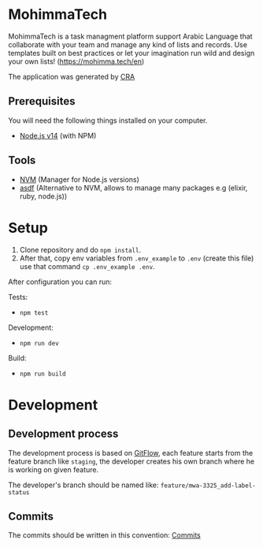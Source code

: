 # MohimmaTech
MohimmaTech is a task managment platform support Arabic Language that collaborate with your team and manage any kind of lists and records. Use templates built on best practices or let your imagination run wild and design your own lists! (https://mohimma.tech/en)

The application was generated by [CRA](https://github.com/facebook/create-react-app)

## Prerequisites
You will need the following things installed on your computer.
* [Node.js v14](http://nodejs.org/) (with NPM)

## Tools
* [NVM](https://github.com/nvm-sh/nvm) (Manager for Node.js versions)
* [asdf](https://github.com/asdf-vm/asdf) (Alternative to NVM, allows to manage many packages e.g (elixir, ruby, node.js))

# Setup
  1. Clone repository and do `npm install`.
  2. After that, copy env variables from `.env_example` to `.env` (create this file) use that command `cp .env_example .env`.

After configuration you can run:

Tests:
- `npm test`

Development: 
- `npm run dev`

Build:
- `npm run build`


# Development
## Development process
The development process is based on [GitFlow](http://datasift.github.io/gitflow/IntroducingGitFlow.html), each feature starts from the feature branch like `staging`, the developer creates his own branch where he is working on given feature.

The developer's branch should be named like: `feature/mwa-3325_add-label-status`


## Commits

The commits should be written in this convention: [Commits](https://gist.githubusercontent.com/joshbuchea/6f47e86d2510bce28f8e7f42ae84c716/raw/b48e66161cdb9d49dc3cf1bea9d0b95c17f34893/semantic-commit-messages.md)

